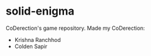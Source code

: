 # solid-enigma
CoDerection's game repository.
Made my CoDerection:
- Krishna Ranchhod
- Colden Sapir
